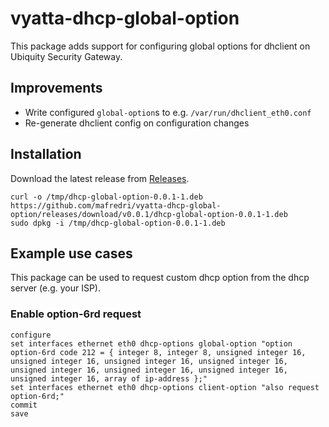 # vyatta-dhcp-global-option

This package adds support for configuring global options for dhclient on Ubiquity Security Gateway.

## Improvements

- Write configured `global-option`s to e.g. `/var/run/dhclient_eth0.conf`
- Re-generate dhclient config on configuration changes

## Installation

Download the latest release from [Releases](https://github.com/mafredri/vyatta-dhcp-global-option/releases).

```
curl -o /tmp/dhcp-global-option-0.0.1-1.deb https://github.com/mafredri/vyatta-dhcp-global-option/releases/download/v0.0.1/dhcp-global-option-0.0.1-1.deb
sudo dpkg -i /tmp/dhcp-global-option-0.0.1-1.deb
```

## Example use cases

This package can be used to request custom dhcp option from the dhcp server (e.g. your ISP).

### Enable option-6rd request

```
configure
set interfaces ethernet eth0 dhcp-options global-option "option option-6rd code 212 = { integer 8, integer 8, unsigned integer 16, unsigned integer 16, unsigned integer 16, unsigned integer 16, unsigned integer 16, unsigned integer 16, unsigned integer 16, unsigned integer 16, array of ip-address };"
set interfaces ethernet eth0 dhcp-options client-option "also request option-6rd;"
commit
save
```
